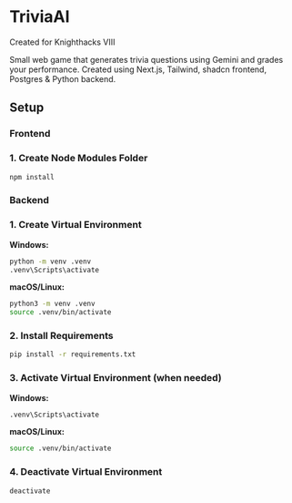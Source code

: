 # TriviaAI

Created for Knighthacks VIII

Small web game that generates trivia questions using Gemini and grades your performance. Created using Next.js, Tailwind, shadcn frontend, Postgres & Python backend.

## Setup

### Frontend

### 1. Create Node Modules Folder

```bash
npm install
```

### Backend

### 1. Create Virtual Environment

**Windows:**

```bash
python -m venv .venv
.venv\Scripts\activate
```

**macOS/Linux:**

```bash
python3 -m venv .venv
source .venv/bin/activate
```

### 2. Install Requirements

```bash
pip install -r requirements.txt
```

### 3. Activate Virtual Environment (when needed)

**Windows:**

```bash
.venv\Scripts\activate
```

**macOS/Linux:**

```bash
source .venv/bin/activate
```

### 4. Deactivate Virtual Environment

```bash
deactivate
```
